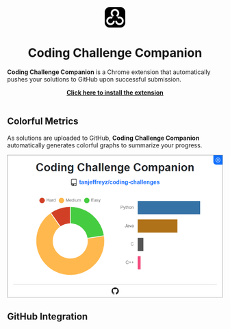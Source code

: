 <div align="center">
  <img src="resources/icons/thick/icon-48px.png" />
  <h1>Coding Challenge Companion</h1>
</div>

**Coding Challenge Companion** is a Chrome extension that automatically pushes your solutions to GitHub upon successful submission.

<div align="center">
  <a href=""><b>Click here to install the extension</b></a>
</div>

<br>


## Colorful Metrics
As solutions are uploaded to GitHub, **Coding Challenge Companion** automatically generates colorful graphs to summarize your progress.

<div align="center">
  <img src="resources/images/main_page.png" width="600px" />
</div>


## GitHub Integration

